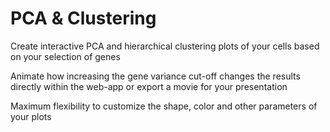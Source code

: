 # PCA & Clustering

Create interactive PCA and hierarchical clustering plots of your cells based on your selection of genes

Animate how increasing the gene variance cut-off changes the results directly within the web-app or export a movie for your presentation

Maximum flexibility to customize the shape, color and other parameters of your plots
